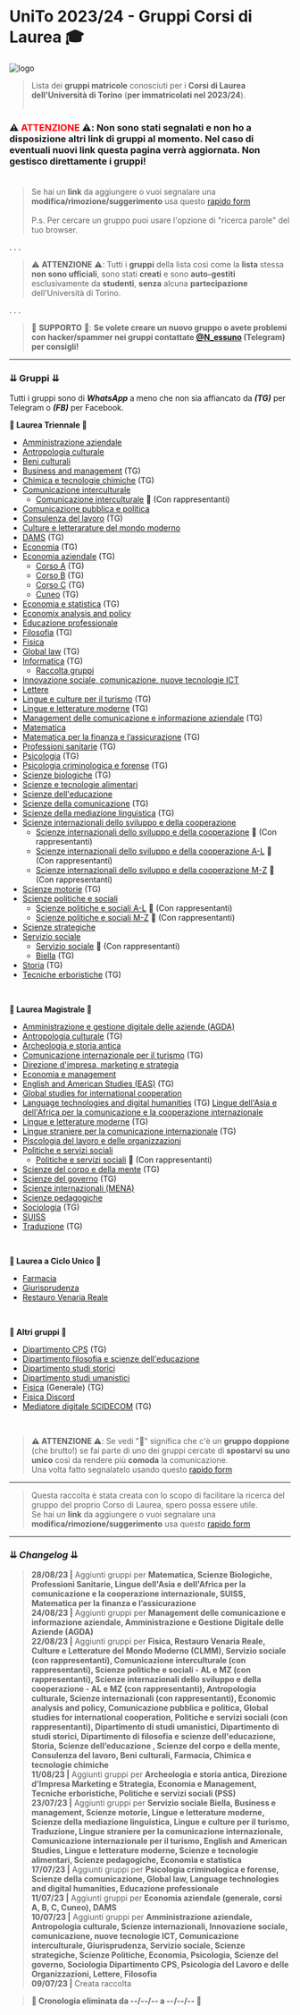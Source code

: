 # UniTo 2023/24 - Gruppi Corsi di Laurea 🎓

![logo](https://imgur.com/0j40uci.jpg)


> Lista dei **gruppi matricole** conosciuti per i **Corsi di Laurea dell'Università di Torino** (**per immatricolati nel 2023/24**).<br><br>

### ⚠️ **<span style="color:red">ATTENZIONE</span>** ⚠️:  **Non sono stati segnalati e non ho a disposizione altri link di gruppi al momento.** Nel caso di **eventuali nuovi link** questa pagina verrà **aggiornata**. **Non gestisco direttamente i gruppi!**<br><br>

> Se hai un **link** da aggiungere o vuoi segnalare una **modifica/rimozione/suggerimento** usa questo [rapido form](https://rebrand.ly/form-gruppi-unito)<br><br>
>P.s. Per cercare un gruppo puoi usare l'opzione di "ricerca parole" del tuo browser.

. . .

>⚠️ **ATTENZIONE** ⚠️: Tutti i **gruppi** della lista così come la **lista** stessa **non sono ufficiali**, sono stati **creati** e sono **auto-gestiti** esclusivamente da **studenti**, **senza** alcuna **partecipazione** dell'Università di Torino.


. . .

> 🔺 **SUPPORTO** 🔺: **Se volete creare un nuovo gruppo o avete problemi con hacker/spammer nei gruppi contattate [@N_essuno](https://t.me/N_essuno) (Telegram) per consigli!**


***

### ⇊ Gruppi ⇊

Tutti i gruppi sono di _**WhatsApp**_ a meno che non sia affiancato da _**(TG)**_ per Telegram o _**(FB)**_ per Facebook.

**🔷 Laurea Triennale 🔷**

- [Amministrazione aziendale](https://chat.whatsapp.com/IbRnRxJFBG5BL1EQghYEDe)
- [Antropologia culturale](https://chat.whatsapp.com/B8UJ9GuOn67KP9vOFuNvxa)
- [Beni culturali](https://chat.whatsapp.com/LrQQdfHSxXTIAPpPTftraJ)
- [Business and management](https://t.me/+4MMhufS3xXI0Njk0) (TG)
- [Chimica e tecnologie chimiche](https://t.me/ch123mi) (TG)
- [Comunicazione interculturale](https://chat.whatsapp.com/KSsOJFhklHvAPwDt9tOZRe)
    - [Comunicazione interculturale](https://chat.whatsapp.com/E5i18BnbXRn2CRy0bzVFe8) 🔴 (Con rappresentanti)
- [Comunicazione pubblica e politica](https://chat.whatsapp.com/BBi7ZjmSlQfBYvHqa08aXb)
- [Consulenza del lavoro](https://t.me/+uDnBBIaZRHdmZTBk) (TG)
- [Culture e letterarature del mondo moderno](https://chat.whatsapp.com/FRokmsVGkeDCnay9yM4ZR6)
- [DAMS](https://t.me/+eUdeqjT4w3BjNzM0) (TG)
- [Economia](https://t.me/+opZjJM8RF3A2NGY0) (TG)
- [Economia aziendale](https://t.me/+J2v75VNnIAgzZTA0) (TG)
    - [Corso A](https://t.me/+j5wID6UA5_8wNWI0) (TG)
    - [Corso B](https://t.me/+ojW2Xqiqqk5jYjQ0) (TG)
    - [Corso C](https://t.me/+sTLVeLdipEs3ZWU8) (TG)
    - [Cuneo](https://t.me/+kIhHE28T-fg5YzA0) (TG)
- [Economia e statistica](https://t.me/+ySkgWpgvsNwyZWI0) (TG)
- [Economix analysis and policy](https://chat.whatsapp.com/KObAXRInIczIW60yFw0pHZ)
- [Educazione professionale](https://chat.whatsapp.com/CjHOCk4M5SQKkGswc189Rc)
- [Filosofia](https://t.me/filosofia_unito) (TG)
- [Fisica](https://chat.whatsapp.com/E3KrGz4BqWJ8ETgcCU07vA)
- [Global law](https://t.me/+53AUdmg2yUNjYTZk) (TG)
- [Informatica](https://bit.ly/3RLUMqI) (TG)
    - [Raccolta gruppi](https://bit.ly/3A2N5nR)
- [Innovazione sociale, comunicazione, nuove tecnologie ICT](https://chat.whatsapp.com/FrQA7p79SIG2yhQPdQTSud)
- [Lettere](https://chat.whatsapp.com/Gu3cEayRNCyHJm3LaSXEPY)
- [Lingue e culture per il turismo](https://t.me/+dj2LGe4ud6VjMTM0) (TG)
- [Lingue e letterature moderne](https://t.me/+TFXPEX3bf0cxYTlk) (TG)
- [Management delle comunicazione e informazione aziendale](https://t.me/+tfLt09wIdm9lMzdk) (TG)
- [Matematica](https://chat.whatsapp.com/BlG2I14rSmf758MhlU0B57)
- [Matematica per la finanza e l’assicurazione](https://t.me/+LOcQ1MsvO4hiZDY0) (TG)
- [Professioni sanitarie](https://t.me/professionisanitarieunito) (TG)
- [Psicologia](https://t.me/+rFiesUrNQBRkMGVk) (TG)
- [Psicologia criminologica e forense](https://t.me/+bMRa8gOibJk0YjBk) (TG)
- [Scienze biologiche](https://t.me/scienzebiologicheunito) (TG)
- [Scienze e tecnologie alimentari](https://chat.whatsapp.com/I93gCXgY5Cg767DadiQ8wG)
- [Scienze dell'educazione](https://chat.whatsapp.com/HTRyl336mW208wCRB4yMsj)
- [Scienze della comunicazione](https://t.me/+GyIQSQfvYNw5ZGU0) (TG)
- [Scienze della mediazione linguistica](https://t.me/+L3wZ2BFYSCViZmVk) (TG)
- [Scienze internazionali dello sviluppo e della cooperazione](https://chat.whatsapp.com/LT2I5XmLX52JdyW6FlKvJj)
    - [Scienze internazionali dello sviluppo e della cooperazione](https://chat.whatsapp.com/Lccn2LcQqq2AT8Dc5cjds1) 🔴 (Con rappresentanti)
    - [Scienze internazionali dello sviluppo e della cooperazione A-L](https://chat.whatsapp.com/GVc14FlEAxU2E1z4F4OWh3) 🔴 (Con rappresentanti)
    - [Scienze internazionali dello sviluppo e della cooperazione M-Z](https://chat.whatsapp.com/Ikp40Kjs9daGWBaQcxNGtS) 🔴 (Con rappresentanti)
- [Scienze motorie](https://t.me/+lMn-2gp8GNBiMTA0) (TG)
- [Scienze politiche e sociali](https://chat.whatsapp.com/FjuoMcAu2NYBI8uShZrLoA)
    - [Scienze politiche e sociali A-L](https://chat.whatsapp.com/GlTtdOSisQDCdU4QlaiC8E) 🔴 (Con rappresentanti)
    - [Scienze politiche e sociali M-Z](https://chat.whatsapp.com/BaEJuG2DgMPDqICRECGSoJ) 🔴 (Con rappresentanti)
- [Scienze strategiche](https://chat.whatsapp.com/CmrsUK6u2G32PtDTVCy4h8)
- [Servizio sociale](https://chat.whatsapp.com/L9xQv6mZ9X8G6OvQT6gbwJ)
    - [Servizio sociale](https://chat.whatsapp.com/KYdDw0onGfoHwr1psnUzIx) 🔴 (Con rappresentanti)
    - [Biella](https://t.me/+tKFZuEiv2tQwMDE8) (TG)
- [Storia](https://t.me/matricole_unito_storia_2023_24) (TG)
- [Tecniche erboristiche](https://t.me/tecnicheerboristiche) (TG)




<br>

**🔶 Laurea Magistrale 🔶**

- [Amministrazione e gestione digitale delle aziende (AGDA)](https://chat.whatsapp.com/KUkxqcY11i58vYF39b2TpM)
- [Antropologia culturale](https://t.me/+yjGk98sTj4EzYWY0) (TG)
- [Archeologia e storia antica](https://chat.whatsapp.com/GW2YUmOYT9dJPm6eegyVfM)
- [Comunicazione internazionale per il turismo](https://t.me/+a7hp_6ZXYDdkZTU0) (TG)
- [Direzione d'impresa, marketing e strategia](https://chat.whatsapp.com/HgFPijDq114JuteejQ5v12)
- [Economia e management](https://chat.whatsapp.com/ELWvt3OnnWP8asXpXC1usU)
- [English and American Studies (EAS)](https://t.me/+Taf8W3V3m8E3Njk0) (TG)
- [Global studies for international cooperation](https://chat.whatsapp.com/DOqyHBRVOME6w6rNFfqbcd)
- [Language technologies and digital humanities](https://t.me/+htvJ1GjyB2VmZDBk) (TG)
[Lingue dell'Asia e dell'Africa per la comunicazione e la cooperazione internazionale](https://chat.whatsapp.com/Ec1rj668NhG6ImV2Ziq1aP)
- [Lingue e letterature moderne](https://t.me/+jG9IxuXyzDFkODNk) (TG)
- [Lingue straniere per la comunicazione internazionale](https://t.me/+r6b7l-jnKidlZjM8) (TG)
- [Piscologia del lavoro e delle organizzazioni](https://chat.whatsapp.com/JB8uFSjpWdJECgt0xydUKV)
- [Politiche e servizi sociali](https://chat.whatsapp.com/Lje1YyRBhZW20aqUZPkD59)
    - [Politiche e servizi sociali](https://chat.whatsapp.com/HuWVdm1RDU3EPv4C2URKj3) 🔴 (Con rappresentanti)
- [Scienze del corpo e della mente](https://t.me/+SBLI0kvY8UpjZTc8) (TG)
- [Scienze del governo](https://t.me/+-MSUy0tL7FIxOGU0) (TG)
- [Scienze internazionali (MENA)](https://chat.whatsapp.com/KlQ4CwX6XN67MIIvWbh57I)
- [Scienze pedagogiche](https://chat.whatsapp.com/JJ7Tlnot8KNIjeagJWZ9cO)
- [Sociologia](https://t.me/+URuxJdtYkwYxZjY8) (TG)
- [SUISS](https://chat.whatsapp.com/F984fLYFnUJAsjuFSfIjQd)
- [Traduzione](https://t.me/+cuO-ZYFpXok3ODhk) (TG)



<br>

**🔷 Laurea a Ciclo Unico 🔷**
- [Farmacia](https://chat.whatsapp.com/Lr0k8RpIC939OX1VDTlJVH)
- [Giurisprudenza](https://chat.whatsapp.com/Hwtcw9LMHkuDgEEd1m0Cl3)
- [Restauro Venaria Reale](https://chat.whatsapp.com/Gd2DhqNPLObLDettgf6JMy)





<br>

**🔶 Altri gruppi 🔶**

- [Dipartimento CPS](https://t.me/+_oorPbeoxTE0M2I0) (TG)
- [Dipartimento filosofia e scienze dell'educazione](https://chat.whatsapp.com/ETU9TckdSZv8ssCzghkoM5)
- [Dipartimento studi storici](https://chat.whatsapp.com/DWhcOJ1Xq9w0kHeX5ELXlL)
- [Dipartimento studi umanistici](https://chat.whatsapp.com/KyzTilDZyodBNxYsHSJLOK)
- [Fisica](https://t.me/fisicaUNITO) (Generale) (TG)
- [Fisica Discord](https://discord.gg/gmxv5vS6)
- [Mediatore digitale SCIDECOM](https://t.me/digitale_scidecom_unito) (TG)

<br>

>**⚠️ ATTENZIONE ⚠️**: Se vedi "🔴" significa che c'è un **gruppo doppione** (che brutto!) se fai parte di uno dei gruppi cercate di **spostarvi su uno unico** così da rendere più **comoda** la comunicazione.<br>
>Una volta fatto segnalatelo usando questo [rapido form](https://rebrand.ly/form-gruppi-unito)

***

>Questa raccolta è stata creata con lo scopo di facilitare la ricerca del gruppo del proprio Corso di Laurea, spero possa essere utile.<br>
>Se hai un **link** da aggiungere o vuoi segnalare una **modifica/rimozione/suggerimento** usa questo [rapido form](https://rebrand.ly/form-gruppi-unito)

***

### ⇊ *Changelog* ⇊

>**28/08/23 |** Aggiunti gruppi per **Matematica, Scienze Biologiche, Professioni Sanitarie, Lingue dell'Asia e dell'Africa per la comunicazione e la cooperazione internazionale, SUISS, Matematica per la finanza e l’assicurazione** <br>
>**24/08/23 |** Aggiunti gruppi per **Management delle comunicazione e informazione aziendale, Amministrazione e Gestione Digitale delle Aziende (AGDA)** <br>
>**22/08/23 |** Aggiunti gruppi per **Fisica, Restauro Venaria Reale, Culture e Letterature del Mondo Moderno (CLMM), Servizio sociale (con rappresentanti), Comunicazione interculturale (con rappresentanti), Scienze politiche e sociali - AL e MZ (con rappresentanti), Scienze internazionali dello sviluppo e della cooperazione - AL e MZ (con rappresentanti), Antropologia culturale, Scienze internazionali (con rappresentanti), Economic analysis and policy, Comunicazione pubblica e politica, Global studies for international cooperation, Politiche e servizi sociali (con rappresentanti), Dipartimento di studi umanistici, Dipartimento di studi storici, Dipartimento di filosofia e scienze dell'educazione, Storia, Scienze dell’educazione , Scienze del corpo e della mente, Consulenza del lavoro, Beni culturali, Farmacia, Chimica e tecnologie chimiche** <br>
>**11/08/23 |** Aggiunti gruppi per **Archeologia e storia antica, Direzione d'Impresa Marketing e Strategia, Economia e Management, Tecniche erboristiche, Politiche e servizi sociali (PSS)** <br>
>**23/07/23 |** Aggiunti gruppi per **Servizio sociale Biella, Business e management, Scienze motorie, Lingue e letterature moderne, Scienze della mediazione linguistica, Lingue e culture per il turismo, Traduzione, Lingue straniere per la comunicazione internazionale, Comunicazione internazionale per il turismo, English and American Studies, Lingue e letterature moderne, Scienze e tecnologie alimentari, Scienze pedagogiche, Economia e statistica**<br>
>**17/07/23 |** Aggiunti gruppi per **Psicologia criminologica e forense, Scienze della comunicazione, Global law, Language technologies and digital humanities, Educazione professionale**<br>
>**11/07/23 |** Aggiunti gruppi per **Economia aziendale (generale, corsi A, B, C, Cuneo), DAMS**<br>
>**10/07/23 |** Aggiunti gruppi per **Amministrazione aziendale, Antropologia culturale, Scienze internazionali, Innovazione sociale, comunicazione, nuove tecnologie ICT, Comunicazione interculturale, Giurisprudenza, Servizio sociale, Scienze strategiche, Scienze Politiche, Economia, Psicologia, Scienze del governo, Sociologia Dipartimento CPS, Psicologia del Lavoro e delle Organizzazioni, Lettere, Filosofia**<br>
>**09/07/23 |** Creata raccolta<br>

>**🔺 Cronologia eliminata da --/--/-- a  --/--/-- 🔺**<br>


<!-- 
CRONOLOGIA VECCHIA



-->